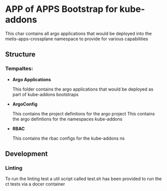 # APP of APPS Bootstrap for kube-addons

This char contains all argo applications that would be deployed into the metis-apps-crossplane namespace to provide for various
capabilities

## Structure

### **Tempaltes:**
 

- **Argo Applications**

    This folder contains the argo applications that would be deployed as part of kube-addons bootstraps

- **ArgoConfig**

    This contains the project definitons  for the argo project
    This  contains the argo defintions for the namespaces kube-addons
  
- **RBAC**

    This contains the rbac configs for the kube-addons ns

## Development
### Linting
To run the linting test a util script called test.sh has been provided to run the ct tests via a docer container



